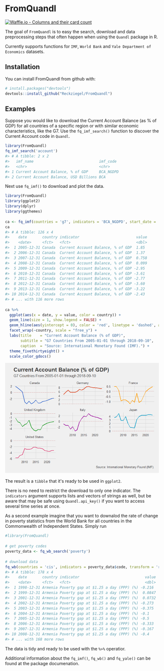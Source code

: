 
<!-- README.md is generated from README.Rmd. Please edit that file -->
FromQuandl
==========

[![Waffle.io - Columns and their card count](https://badge.waffle.io/Reckziegel/FromQuandl.svg?columns=all)](https://waffle.io/Reckziegel/FromQuandl)

The goal of `FromQuandl` is to easy the search, download and data preprocessing steps that often happen when using the `Quandl` package in R.

Currently supports functions for `IMF`, `World Bank` and `Yale Department of Economics` datasets.

Installation
------------

You can install FromQuandl from github with:

``` r
# install.packages("devtools")
devtools::install_github("Reckziegel/FromQuandl")
```

Examples
--------

Suppose you would like to download the Current Account Balance (as % of GDP) for all countries of a specific region or with similar economic characteristics, like the G7. Use the `fq_imf_search()` function to discover the Current Account code in `Quandl`.

``` r
library(FromQuandl)
fq_imf_search('account')
#> # A tibble: 2 x 2
#>   imf_name                              imf_code 
#>   <chr>                                 <chr>    
#> 1 Current Account Balance, % of GDP     BCA_NGDPD
#> 2 Current Account Balance, USD Billions BCA
```

Next use `fq_imf()` to download and plot the data.

``` r
library(FromQuandl)
library(ggplot2)
library(dplyr)
library(ggthemes)

ca <- fq_imf(countries = 'g7', indicators = 'BCA_NGDPD', start_date = '2005-01-01')
ca
#> # A tibble: 126 x 4
#>    date       country indicator                          value
#>    <date>     <fct>   <fct>                              <dbl>
#>  1 2005-12-31 Canada  Current Account Balance, % of GDP  1.85 
#>  2 2006-12-31 Canada  Current Account Balance, % of GDP  1.37 
#>  3 2007-12-31 Canada  Current Account Balance, % of GDP  0.758
#>  4 2008-12-31 Canada  Current Account Balance, % of GDP  0.099
#>  5 2009-12-31 Canada  Current Account Balance, % of GDP -2.95 
#>  6 2010-12-31 Canada  Current Account Balance, % of GDP -3.61 
#>  7 2011-12-31 Canada  Current Account Balance, % of GDP -2.77 
#>  8 2012-12-31 Canada  Current Account Balance, % of GDP -3.60 
#>  9 2013-12-31 Canada  Current Account Balance, % of GDP -3.22 
#> 10 2014-12-31 Canada  Current Account Balance, % of GDP -2.43 
#> # ... with 116 more rows

ca %>%
  ggplot(aes(x = date, y = value, color = country)) + 
  geom_line(size = 1, show.legend = FALSE) + 
  geom_hline(aes(yintercept = 0), color = 'red', linetype = 'dashed', alpha = 0.3) + 
  facet_wrap(~country, scale = "free_y") +
  labs(title    = "Current Account Balance (% of GDP)",
       subtitle = "G7 Countries From 2005-01-01 through 2018-09-10",
       caption  = "Source: International Monetary Found (IMF).") +
  theme_fivethirtyeight() +
  scale_color_gdocs()
```

![](README-example1-1.png)

The result is a `tibble` that it's ready to be used in `ggplot2`.

There is no need to restrict the download to only one indicator. The `indicators` argument supports lists and vectors of strings as well, but be aware that may be safe using `Quandl.api_key()` if you want to access several time series at once.

As a second example imagine that you want to downalod the rate of change in poverty statistics from the World Bank for all countries in the Commonwealth of Independent States. Simply run

``` r
#library(FromQuandl)

# get poverty codes
poverty_data <- fq_wb_search('poverty')

# download data
fq_wb(countries = 'cis', indicators = poverty_data$code, transform = 'rdiff') 
#> # A tibble: 178 x 4
#>    date       country indicator                              value
#>    <date>     <fct>   <fct>                                  <dbl>
#>  1 1998-12-31 Armenia Poverty gap at $1.25 a day (PPP) (%) -0.216 
#>  2 1999-12-31 Armenia Poverty gap at $1.25 a day (PPP) (%)  0.0847
#>  3 2001-12-31 Armenia Poverty gap at $1.25 a day (PPP) (%)  0.0732
#>  4 2002-12-31 Armenia Poverty gap at $1.25 a day (PPP) (%) -0.273 
#>  5 2003-12-31 Armenia Poverty gap at $1.25 a day (PPP) (%) -0.375 
#>  6 2004-12-31 Armenia Poverty gap at $1.25 a day (PPP) (%) -0.1   
#>  7 2005-12-31 Armenia Poverty gap at $1.25 a day (PPP) (%) -0.5   
#>  8 2006-12-31 Armenia Poverty gap at $1.25 a day (PPP) (%) -0.333 
#>  9 2007-12-31 Armenia Poverty gap at $1.25 a day (PPP) (%) -0.167 
#> 10 2008-12-31 Armenia Poverty gap at $1.25 a day (PPP) (%) -0.4   
#> # ... with 168 more rows
```

The data is tidy and ready to be used with the `%>%` operatior.

Additional information about the `fq_imf()`, `fq_wb()` and `fq_yale()` can be found at the package documenation.
